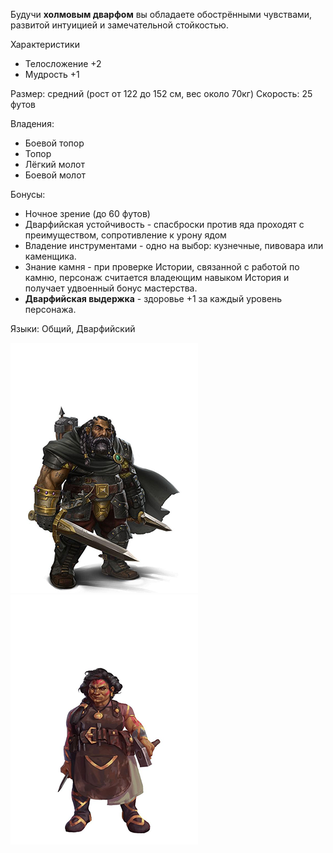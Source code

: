 Будучи **холмовым дварфом** вы обладаете обострёнными чувствами, развитой интуицией и замечательной стойкостью.

Характеристики
- Телосложение +2
- Мудрость +1

Размер: средний (рост от 122 до 152 см, вес около 70кг)
Скорость: 25 футов

Владения:
 - Боевой топор
 - Топор
 - Лёгкий молот
 - Боевой молот

Бонусы:
- Ночное зрение (до 60 футов)
- Дварфийская устойчивость - спасброски против яда проходят с преимуществом, сопротивление к урону ядом
- Владение инструментами - одно на выбор: кузнечные, пивовара или каменщика.
- Знание камня - при проверке Истории, связанной с работой по камню, персонаж считается владеющим навыком История и получает удвоенный бонус мастерства.
- **Дварфийская выдержка** - здоровье +1 за каждый уровень персонажа.

Языки: Общий, Дварфийский

![Холмовой дварф](../../Img/R-dwarf-hill1.png)![Холмовой дварф](../../Img/R-dwarf-hill2.png)